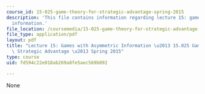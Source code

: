 ```yaml
---
course_id: 15-025-game-theory-for-strategic-advantage-spring-2015
description: 'This file contains information regarding lecture 15: games with asymmetric
  information.'
file_location: /coursemedia/15-025-game-theory-for-strategic-advantage-spring-2015/fd594c22e018ab269a8fe5aec569b092_MIT15_025S15_Lec_15.pdf
file_type: application/pdf
layout: pdf
title: "Lecture 15: Games with Asymmetric Information \u2013 15.025 Game Theory for\
  \ Strategic Advantage \u2013 Spring 2015"
type: course
uid: fd594c22e018ab269a8fe5aec569b092

---
```

None